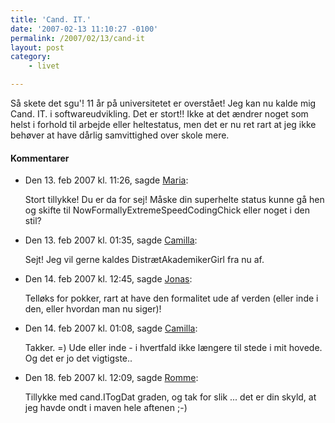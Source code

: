```yaml
---
title: 'Cand. IT.'
date: '2007-02-13 11:10:27 -0100'
permalink: /2007/02/13/cand-it
layout: post
category:
    - livet

---
```

Så skete det sgu'! 11 år på universitetet er overstået! Jeg kan nu kalde mig Cand. IT. i softwareudvikling. Det er stort!! Ikke at det ændrer noget som helst i forhold til arbejde eller heltestatus, men det er nu ret rart at jeg ikke behøver at have dårlig samvittighed over skole mere.
<div class="vintage-comments">
<h4>Kommentarer </h4>
<ul class="vintage-comments-list"><li>
<p class="comment-meta">Den <time datetime="2007-02-13T11:26:55+01:00">13. feb 2007 kl.  11:26</time>, sagde <a href="http://ma.ria.dk">Maria</a>:</p>
<p>Stort tillykke! Du er da for sej! Måske din superhelte status kunne gå hen og skifte til NowFormallyExtremeSpeedCodingChick eller noget i den stil?</p>
</li>

<li>
<p class="comment-meta">Den <time datetime="2007-02-13T13:35:41+01:00">13. feb 2007 kl.  01:35</time>, sagde <a href="http://">Camilla</a>:</p>
<p>Sejt! Jeg vil gerne kaldes DistrætAkademikerGirl fra nu af.</p>
</li>

<li>
<p class="comment-meta">Den <time datetime="2007-02-14T12:45:10+01:00">14. feb 2007 kl.  12:45</time>, sagde <a href="http://blog.verture.net/">Jonas</a>:</p>
<p>Telløks for pokker, rart at have den formalitet ude af verden (eller inde i den, eller hvordan man nu siger)!</p>
</li>

<li>
<p class="comment-meta">Den <time datetime="2007-02-14T13:08:34+01:00">14. feb 2007 kl.  01:08</time>, sagde <a href="http://">Camilla</a>:</p>
<p>Takker. =) Ude eller inde - i hvertfald ikke længere til stede i mit hovede. Og det er jo det vigtigste..</p>
</li>

<li>
<p class="comment-meta">Den <time datetime="2007-02-18T00:09:12+01:00">18. feb 2007 kl.  12:09</time>, sagde <a href="http://rommenet.dk">Romme</a>:</p>
<p>Tillykke med cand.ITogDat graden, og tak for slik ... det er din skyld, at jeg havde ondt i maven hele aftenen ;-)</p>
</li>
</ul>
</div>
